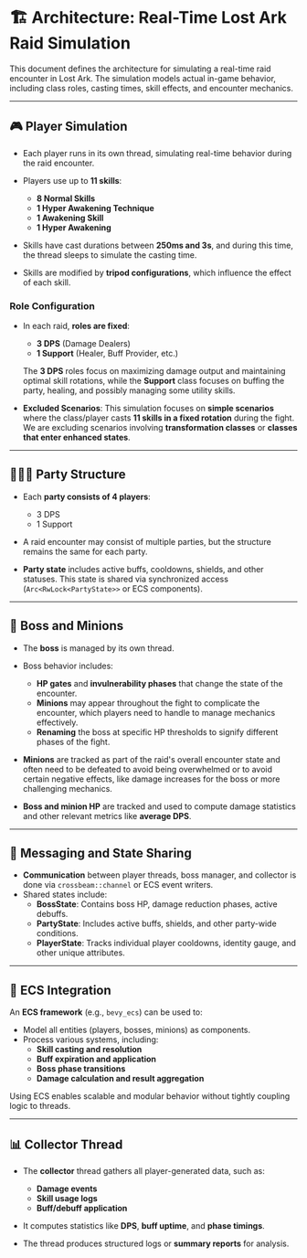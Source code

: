 # 🏗️ Architecture: Real-Time Lost Ark Raid Simulation

This document defines the architecture for simulating a real-time raid encounter in Lost Ark. The simulation models actual in-game behavior, including class roles, casting times, skill effects, and encounter mechanics.

---

## 🎮 Player Simulation

- Each player runs in its own thread, simulating real-time behavior during the raid encounter.
- Players use up to **11 skills**:
  - **8 Normal Skills**
  - **1 Hyper Awakening Technique**
  - **1 Awakening Skill**
  - **1 Hyper Awakening**
  
- Skills have cast durations between **250ms and 3s**, and during this time, the thread sleeps to simulate the casting time.
- Skills are modified by **tripod configurations**, which influence the effect of each skill.


### Role Configuration

- In each raid, **roles are fixed**:
  - **3 DPS** (Damage Dealers)
  - **1 Support** (Healer, Buff Provider, etc.)
  
  The **3 DPS** roles focus on maximizing damage output and maintaining optimal skill rotations, while the **Support** class focuses on buffing the party, healing, and possibly managing some utility skills.

- **Excluded Scenarios**: This simulation focuses on **simple scenarios** where the class/player casts **11 skills in a fixed rotation** during the fight. We are excluding scenarios involving **transformation classes** or **classes that enter enhanced states**.

---

## 🧑‍🤝‍🧑 Party Structure

- Each **party consists of 4 players**:
  - 3 DPS
  - 1 Support
  
- A raid encounter may consist of multiple parties, but the structure remains the same for each party.
  
- **Party state** includes active buffs, cooldowns, shields, and other statuses. This state is shared via synchronized access (`Arc<RwLock<PartyState>>` or ECS components).

---

## 👾 Boss and Minions

- The **boss** is managed by its own thread.
- Boss behavior includes:
  - **HP gates** and **invulnerability phases** that change the state of the encounter.
  - **Minions** may appear throughout the fight to complicate the encounter, which players need to handle to manage mechanics effectively.
  - **Renaming** the boss at specific HP thresholds to signify different phases of the fight.
  
- **Minions** are tracked as part of the raid's overall encounter state and often need to be defeated to avoid being overwhelmed or to avoid certain negative effects, like damage increases for the boss or more challenging mechanics.
  
- **Boss and minion HP** are tracked and used to compute damage statistics and other relevant metrics like **average DPS**.

---

## 📨 Messaging and State Sharing

- **Communication** between player threads, boss manager, and collector is done via `crossbeam::channel` or ECS event writers.
- Shared states include:
  - **BossState**: Contains boss HP, damage reduction phases, active debuffs.
  - **PartyState**: Includes active buffs, shields, and other party-wide conditions.
  - **PlayerState**: Tracks individual player cooldowns, identity gauge, and other unique attributes.

---

## 🧠 ECS Integration

An **ECS framework** (e.g., `bevy_ecs`) can be used to:

- Model all entities (players, bosses, minions) as components.
- Process various systems, including:
  - **Skill casting and resolution**
  - **Buff expiration and application**
  - **Boss phase transitions**
  - **Damage calculation and result aggregation**

Using ECS enables scalable and modular behavior without tightly coupling logic to threads.

---

## 📊 Collector Thread

- The **collector** thread gathers all player-generated data, such as:
  - **Damage events**
  - **Skill usage logs**
  - **Buff/debuff application**
  
- It computes statistics like **DPS**, **buff uptime**, and **phase timings**.
- The thread produces structured logs or **summary reports** for analysis.
